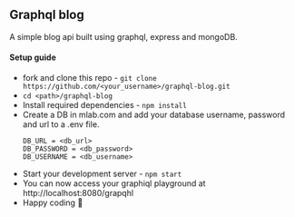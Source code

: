 ## Graphql blog

A simple blog api built using graphql, express and mongoDB.  

#### Setup guide

* fork and clone this repo - `git clone https://github.com/<your_username>/graphql-blog.git`
* `cd <path>/graphql-blog`
* Install required dependencies - `npm install`
* Create a DB in mlab.com and add your database username, password and url to a .env file.
    ```.env
    DB_URL = <db_url>
    DB_PASSWORD = <db_password>
    DB_USERNAME = <db_username>
    ```
* Start your development server - `npm start`
* You can now access your graphiql playground at http://localhost:8080/grapqhl
* Happy coding :tada: